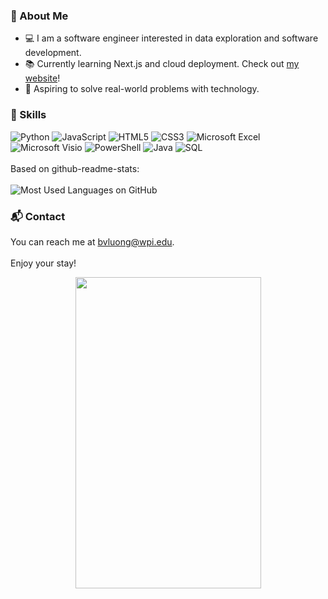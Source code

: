 <!--
![Bhansea's GitHub Stats](https://github-readme-stats.vercel.app/api?username=bhansea&show_icons=true&theme=dark)
-->
### 📝 About Me
- 💻 I am a software engineer interested in data exploration and software development.
- 📚 Currently learning Next.js and cloud deployment. Check out [my website](https://brandon-luong.com)!
- 🎯 Aspiring to solve real-world problems with technology.

### 🔧 Skills
![Python](https://img.shields.io/badge/Python-3670A0?style=for-the-badge&logo=python&logoColor=ffdd54)
![JavaScript](https://img.shields.io/badge/JavaScript-F7DF1E?style=for-the-badge&logo=javascript&logoColor=black)
![HTML5](https://img.shields.io/badge/HTML5-E34F26?style=for-the-badge&logo=html5&logoColor=white)
![CSS3](https://img.shields.io/badge/CSS3-1572B6?style=for-the-badge&logo=css3&logoColor=white)
![Microsoft Excel](https://img.shields.io/badge/Microsoft%20Excel-217346?style=for-the-badge&logo=microsoft-excel&logoColor=white)
![Microsoft Visio](https://img.shields.io/badge/Microsoft%20Visio-3955A3?style=for-the-badge&logo=microsoft-visio&logoColor=white)
![PowerShell](https://img.shields.io/badge/PowerShell-5391FE?style=for-the-badge&logo=powershell&logoColor=white)
![Java](https://img.shields.io/badge/Java-007396?style=for-the-badge&logo=java&logoColor=white)
![SQL](https://img.shields.io/badge/SQL-CC2927?style=for-the-badge&logo=microsoft-sql-server&logoColor=white)
<br><br>
Based on github-readme-stats:
<br><br>
![Most Used Languages on GitHub](https://github-readme-stats.vercel.app/api/top-langs/?username=bhansea&layout=compact&theme=dark)

### 📬 Contact
You can reach me at [bvluong@wpi.edu](mailto:bvluong@wpi.edu).
<br><br>
Enjoy your stay!
<p align="center"> 
    <img src="https://media1.tenor.com/m/r0R0N3dI3kIAAAAd/dancing-cat-dance.gif" width="297" height="498" />
</p>
